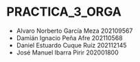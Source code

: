 # PRACTICA_3_ORGA

- Alvaro Norberto García Meza 202109567
- Damián Ignacio Peña Afre 202110568
- Daniel Estuardo Cuque Ruíz 202112145
- José Manuel Ibarra Pirir 202001800
